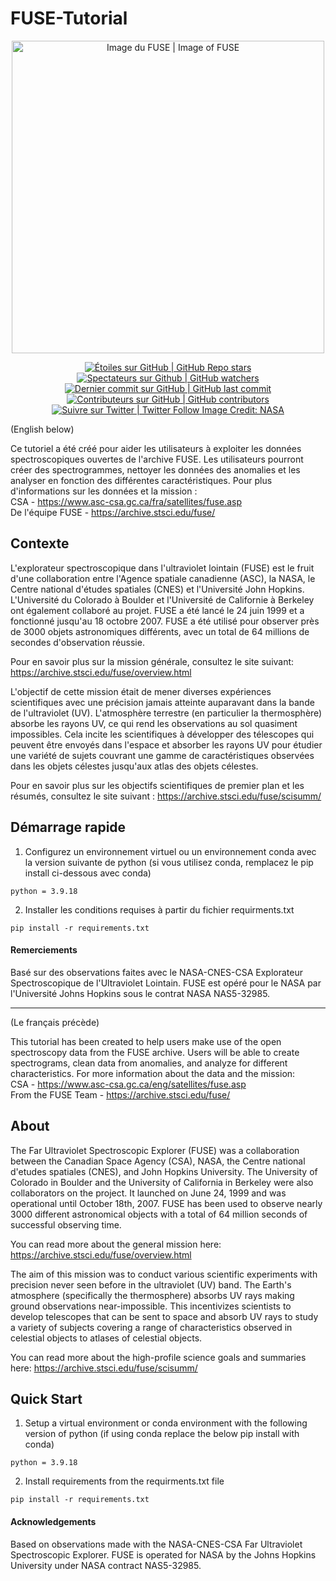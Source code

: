 # FUSE-Tutorial

<p align="center">
    <a href="https://science.nasa.gov/wp-content/uploads/2023/06/192794main-fuse-20071018-hi.jpg?w=1536&format=webp">
        <img alt="Image du FUSE | Image of FUSE" src="https://science.nasa.gov/wp-content/uploads/2023/06/192794main-fuse-20071018-hi.jpg?w=1536&format=webp" height="500">
        </a>
</p>

<p align="center">
    <a href="#stars">
        <img alt="Étoiles sur GitHub | GitHub Repo stars" src="https://img.shields.io/github/stars/asc-csa/FUSE-Tutorial">
    </a>
    <a href="#watchers">
        <img alt="Spectateurs sur Github | GitHub watchers" src="https://img.shields.io/github/watchers/asc-csa/FUSE-Tutorial">
    </a>
    <a href="https://github.com/asc-csa/FUSE-Tutorial/commits/main">
        <img alt="Dernier commit sur GitHub | GitHub last commit" src="https://img.shields.io/github/last-commit/asc-csa/FUSE-Tutorial">
    </a>
    <a href="https://github.com/asc-csa/FUSE-Tutorial/graphs/contributors">
        <img alt="Contributeurs sur GitHub | GitHub contributors" src="https://img.shields.io/github/contributors/asc-csa/FUSE-Tutorial">
    </a>
    <a href="https://twitter.com/intent/follow?screen_name=csa_asc">
        <img alt="Suivre sur Twitter | Twitter Follow" src="https://img.shields.io/twitter/follow/csa_asc?style=social">
    </a>
     <a href="https://science.nasa.gov/wp-content/uploads/2023/06/192794main-fuse-20071018-hi.jpg?w=1536&format=webp">Image Credit: NASA </a>
</p>

(English below)

Ce tutoriel a été créé pour aider les utilisateurs à exploiter les données spectroscopiques ouvertes de l'archive FUSE. Les utilisateurs pourront créer des spectrogrammes, nettoyer les données des anomalies et les analyser en fonction des différentes caractéristiques. Pour plus d'informations sur les données et la mission : \
CSA - https://www.asc-csa.gc.ca/fra/satellites/fuse.asp \
De l'équipe FUSE - https://archive.stsci.edu/fuse/  


## Contexte
L'explorateur spectroscopique dans l'ultraviolet lointain (FUSE) est le fruit d'une collaboration entre l'Agence spatiale canadienne (ASC), la NASA, le Centre national d'études spatiales (CNES) et l'Université John Hopkins. L'Université du Colorado à Boulder et l'Université de Californie à Berkeley ont également collaboré au projet. FUSE a été lancé le 24 juin 1999 et a fonctionné jusqu'au 18 octobre 2007. FUSE a été utilisé pour observer près de 3000 objets astronomiques différents, avec un total de 64 millions de secondes d'observation réussie.  

Pour en savoir plus sur la mission générale, consultez le site suivant: https://archive.stsci.edu/fuse/overview.html  

L'objectif de cette mission était de mener diverses expériences scientifiques avec une précision jamais atteinte auparavant dans la bande de l'ultraviolet (UV). L'atmosphère terrestre (en particulier la thermosphère) absorbe les rayons UV, ce qui rend les observations au sol quasiment impossibles. Cela incite les scientifiques à développer des télescopes qui peuvent être envoyés dans l'espace et absorber les rayons UV pour étudier une variété de sujets couvrant une gamme de caractéristiques observées dans les objets célestes jusqu'aux atlas des objets célestes.  

Pour en savoir plus sur les objectifs scientifiques de premier plan et les résumés, consultez le site suivant : https://archive.stsci.edu/fuse/scisumm/  

## Démarrage rapide

1.	Configurez un environnement virtuel ou un environnement conda avec la version suivante de python (si vous utilisez conda, remplacez le pip install ci-dessous avec conda) 
```
python = 3.9.18
```
2. Installer les conditions requises à partir du fichier requirments.txt
```
pip install -r requirements.txt
```

#### Remerciements
Basé sur des observations faites avec le NASA-CNES-CSA Explorateur Spectroscopique de l'Ultraviolet Lointain. FUSE est opéré pour le NASA par l'Université Johns Hopkins sous le contrat NASA NAS5-32985.


---
(Le français précède) 

This tutorial has been created to help users make use of the open spectroscopy data from the FUSE archive. Users will be able to create spectrograms, clean data from anomalies, and analyze for different characteristics. For more information about the data and the mission: \
CSA -  https://www.asc-csa.gc.ca/eng/satellites/fuse.asp \
From the FUSE Team - https://archive.stsci.edu/fuse/

## About 
The Far Ultraviolet Spectroscopic Explorer (FUSE) was a collaboration between the Canadian Space Agency (CSA), NASA, the Centre national d'etudes spatiales (CNES), and John Hopkins University. The University of Colorado in Boulder and the University of California in Berkeley were also collaborators on the project. It launched on June 24, 1999 and was operational until October 18th, 2007. FUSE has been used to observe nearly 3000 different astronomical objects with a total of 64 million seconds of successful observing time.  

You can read more about the general mission here: https://archive.stsci.edu/fuse/overview.html  

The aim of this mission was to conduct various scientific experiments with precision never seen before in the ultraviolet (UV) band. The Earth's atmosphere (specifically the thermosphere) absorbs UV rays making ground observations near-impossible. This incentivizes scientists to develop telescopes that can be sent to space and absorb UV rays to study a variety of subjects covering a range of characteristics observed in celestial objects to atlases of celestial objects.  

You can read more about the high-profile science goals and summaries here: https://archive.stsci.edu/fuse/scisumm/  

## Quick Start

1.	Setup a virtual environment or conda environment with the following version of python (if using conda replace the below pip install with conda) 
```
python = 3.9.18
```
2.  Install requirements from the requirments.txt file 
```
pip install -r requirements.txt
```

#### Acknowledgements
Based on observations made with the NASA-CNES-CSA Far Ultraviolet Spectroscopic Explorer. FUSE is operated for NASA by the Johns Hopkins University under NASA contract NAS5-32985.

